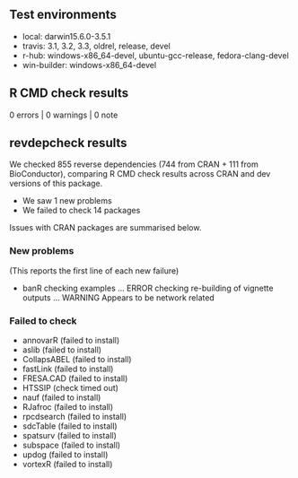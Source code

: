 ## Test environments

* local: darwin15.6.0-3.5.1
* travis: 3.1, 3.2, 3.3, oldrel, release, devel
* r-hub: windows-x86_64-devel, ubuntu-gcc-release, fedora-clang-devel
* win-builder: windows-x86_64-devel

## R CMD check results

0 errors | 0 warnings | 0 note

## revdepcheck results

We checked 855 reverse dependencies (744 from CRAN + 111 from BioConductor), comparing R CMD check results across CRAN and dev versions of this package.

 * We saw 1 new problems
 * We failed to check 14 packages

Issues with CRAN packages are summarised below.

### New problems
(This reports the first line of each new failure)

* banR
  checking examples ... ERROR
  checking re-building of vignette outputs ... WARNING
  Appears to be network related

### Failed to check

* annovarR    (failed to install)
* aslib       (failed to install)
* CollapsABEL (failed to install)
* fastLink    (failed to install)
* FRESA.CAD   (failed to install)
* HTSSIP      (check timed out)
* nauf        (failed to install)
* RJafroc     (failed to install)
* rpcdsearch  (failed to install)
* sdcTable    (failed to install)
* spatsurv    (failed to install)
* subspace    (failed to install)
* updog       (failed to install)
* vortexR     (failed to install)
